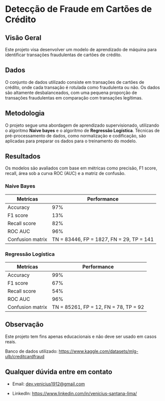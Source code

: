 # Detecção de Fraude em Cartões de Crédito

## Visão Geral

Este projeto visa desenvolver um modelo de aprendizado de máquina para identificar transações fraudulentas de cartões de crédito.

## Dados

O conjunto de dados utilizado consiste em transações de cartões de crédito, onde cada transação é rotulada como fraudulenta ou não. Os dados são altamente desbalanceados, com uma pequena proporção de transações fraudulentas em comparação com transações legítimas.

## Metodologia

O projeto segue uma abordagem de aprendizado supervisionado, utilizando o algoritmo **Naive bayes** e o algoritmo de **Regressão Logística**. Técnicas de pré-processamento de dados, como normalização e codificação, são aplicadas para preparar os dados para o treinamento do modelo.

## Resultados

Os modelos são avaliados com base em métricas como precisão, F1 score, recall, área sob a curva ROC (AUC) e a matriz de confusão.

### Naive Bayes

|     Metrícas     |                 Performance               |
|     --------     |                   -------                 |
| Accuracy         |                     97%                   |
| F1 score         |                     13%                   |
| Recall score     |                     82%                   |
| ROC AUC          |                     96%                   |
| Confusion matrix | TN = 83446, FP = 1827, FN = 29, TP = 141  |

### Regressão Logística

|     Metrícas     |                 Performance               |
|     --------     |                   -------                 |
| Accuracy         |                     99%                   |
| F1 score         |                     67%                   |
| Recall score     |                     54%                   |
| ROC AUC          |                     96%                   |
| Confusion matrix | TN = 85261, FP = 12, FN = 78, TP = 92     |

## Observação

Este projeto tem fins apenas educacionais e não deve ser usado em casos reais.

Banco de dados utilizado: <https://www.kaggle.com/datasets/mlg-ulb/creditcardfraud>

## Qualquer dúvida entre em contato

- Email: <dev.venicius1912@gmail.com>

- LinkedIn: <https://www.linkedin.com/in/venicius-santana-lima/>
